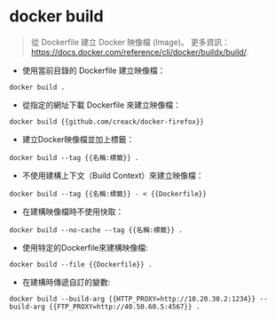 # docker build

> 從 Dockerfile 建立 Docker 映像檔 (Image)。
> 更多資訊：<https://docs.docker.com/reference/cli/docker/buildx/build/>.

- 使用當前目錄的 Dockerfile 建立映像檔：

`docker build .`

- 從指定的網址下載 Dockerfile 來建立映像檔：

`docker build {{github.com/creack/docker-firefox}}`

- 建立Docker映像檔並加上標籤：

`docker build --tag {{名稱:標籤}} .`

- 不使用建構上下文（Build Context）來建立映像檔：

`docker build --tag {{名稱:標籤}} - < {{Dockerfile}}`

- 在建構映像檔時不使用快取：

`docker build --no-cache --tag {{名稱:標籤}} .`

- 使用特定的Dockerfile來建構映像檔:

`docker build --file {{Dockerfile}} .`

- 在建構時傳遞自訂的變數:

`docker build --build-arg {{HTTP_PROXY=http://10.20.30.2:1234}} --build-arg {{FTP_PROXY=http://40.50.60.5:4567}} .`

